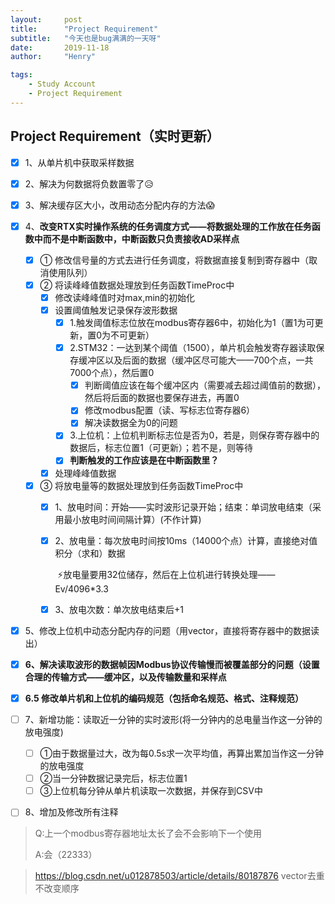 ```yaml
---
layout:     post
title:      "Project Requirement"
subtitle:   "今天也是bug满满的一天呀"
date:       2019-11-18
author:     "Henry"

tags:
    - Study Account
    - Project Requirement
---
```


## Project Requirement（实时更新）



- [x] 1、从单片机中获取采样数据

- [x] 2、解决为何数据将负数置零了😥

- [x] 3、解决缓存区大小，改用动态分配内存的方法😱

- [x] 4、**改变RTX实时操作系统的任务调度方式——将数据处理的工作放在任务函数中而不是中断函数中，中断函数只负责接收AD采样点**
  - [x] ① 修改信号量的方式去进行任务调度，将数据直接复制到寄存器中（取消使用队列）
  - [x] ② 将读峰峰值数据处理放到任务函数TimeProc中
    - [x] 修改读峰峰值时对max,min的初始化
    - [x] 设置阈值触发记录保存波形数据
      - [x] 1.触发阈值标志位放在modbus寄存器6中，初始化为1（置1为可更新，置0为不可更新）
      - [x] 2.STM32：一达到某个阈值（1500），单片机会触发寄存器读取保存缓冲区以及后面的数据（缓冲区尽可能大——700个点，一共7000个点），然后置0
        - [x] 判断阈值应该在每个缓冲区内（需要减去超过阈值前的数据），然后将后面的数据也要保存进去，再置0
        - [x] 修改modbus配置（读、写标志位寄存器6）
        - [x] 解决读数据全为0的问题
      - [x] 3.上位机：上位机判断标志位是否为0，若是，则保存寄存器中的数据后，标志位置1（可更新）；若不是，则等待
      - [x] **判断触发的工作应该是在中断函数里？**
    - [x] 处理峰峰值数据
  - [x] ③ 将放电量等的数据处理放到任务函数TimeProc中
  	- [x] 1、放电时间：开始——实时波形记录开始；结束：单词放电结束（采用最小放电时间间隔计算）(不作计算)
    
    - [x] 2、放电量：每次放电时间按10ms（14000个点）计算，直接绝对值积分（求和）数据
    
      ​		⚡放电量要用32位储存，然后在上位机进行转换处理——Ev/4096*3.3
    
    - [x] 3、放电次数：单次放电结束后+1
  
- [x] 5、修改上位机中动态分配内存的问题（用vector，直接将寄存器中的数据读出）

- [x] **6、解决读取波形的数据帧因Modbus协议传输慢而被覆盖部分的问题（设置合理的传输方式——缓冲区，以及传输数量和采样点**

- [x] **6.5 修改单片机和上位机的编码规范（包括命名规范、格式、注释规范）**

- [ ] 7、新增功能：读取近一分钟的实时波形(将一分钟内的总电量当作这一分钟的放电强度)

  - [ ] ①由于数据量过大，改为每0.5s求一次平均值，再算出累加当作这一分钟的放电强度
  - [ ] ②当一分钟数据记录完后，标志位置1
  - [ ] ③上位机每分钟从单片机读取一次数据，并保存到CSV中
  
- [ ] 8、增加及修改所有注释

> Q:上一个modbus寄存器地址太长了会不会影响下一个使用
>
> A:会（22333）













> https://blog.csdn.net/u012878503/article/details/80187876 vector去重不改变顺序